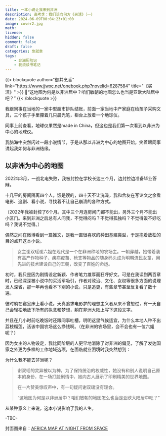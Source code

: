 ```yaml
---
title: 一本小说让我来到非洲
description: 高考季：我们该向何方《买活》（一）
date: 2024-06-09T00:04:23+01:00
image: cover2.jpg
math: 
license: 
hidden: false
comment: false
draft: false
categories: 急就章
tags:
    - 非洲历险记
    - 我流读书笔记
---
```


{{< blockquote author="御井烹香" link="https://www.jjwxc.net/onebook.php?novelid=6287584" title="《买活》" >}}
📖“这地图为何是以非洲居中？咱们敏朝的地图怎么也当是亚欧大陆居中吧？”
{{< /blockquote >}}



我跟同事在当地的一家中型超市排队结账，前面一家当地中产家庭在给孩子采购文具，三个孩子手里攥着几只晨光笔，柜台上放着一个地球仪。

同事上前查看，地球仪果然是made in China，但这也是我们第一次看到以非洲为中心的地球仪。

我脑海中突然闪过一段小说情节，于是从那以非洲为中心的地图开始，笑着跟同事讲起我如何与非洲结缘。

## 以非洲为中心的地图

2022年3月，一战北电失败，我被封控在学校长达三个月，边封控边准备毕业答辩。

十几平的房间隔离四个人，饭是馊的，四十天不让洗澡，我和舍友在写论文之余看电影、追剧、看小说，寻找着不让自己崩溃的各种方式。

（2022年我被封控了6个月。其中三个月连房间门都不能出，另外三个月不能出小区门。来到非洲之后总有人问我，不觉得闷吗？不觉得孤独吗？不觉得饭不好吃吗？我说不觉得。）

偶然之间在微博看到一篇推文，是我一直很喜欢的种田基建类型，于是抱着放松的目的点开这本小说。

> 女主谢双瑶谢六姐在现代是一个在非洲种地的农场主。一朝穿越，她带着装有高产作物种子、疾病疫苗、枪支等物品的随身码头成为明朝流民女童，用先进的技术建设自己的王朝，改变了百姓的命运。

初时，我只是因为剧情设定新颖、作者笔力雄厚而狂呼好文。可是在我读到两百章时，已经深深被小说中的买活军吸引，作者对政治、文化、女权等很多方面的说理发人深省，那一年再也看不下别的小说，只是追更，有些章节甚至反复看了数十遍。

彼时躺在寝室床上看小说，天真追求电影梦的理想主义者从来不曾想过，有一天自己会轻松地放下所有的执念和梦想，躺在非洲大陆上写下这段文字。

并且在几小时前吃晚饭时还跟同事吐槽，明明这里气候适宜，为什么本地人种不出荔枝榴莲，活该中国农场这么挣钱啊。（在非洲的农场里，会不会也有一位六姐呢？）

因为女主的人物设定，我比同阶层的人更早地消除了对非洲的偏见，了解了发达国家之外更为多样的工作地域选项，在面临就业困境时我突然想到：

为什么我不能去非洲呢？

> 
> 谢双瑶的灵异被以为神，为了保持统治的权威性，她没有和别人说明自己原本的身份，在一场打脸剧情中，她向古人展示了印刷精美的世界地图。
> 
> 在一片赞美惊叹声中，有一句疑问谢双瑶没有理会。
> 
> “这地图为何是以非洲居中？咱们敏朝的地图怎么也当是亚欧大陆居中吧？”
> 

从某种意义上来说，这本小说影响了我的人生。

-TBC-

封面图来自：[AFRICA MAP AT NIGHT FROM SPACE](https://www.worldmap1.com/Africa-map.asp)
